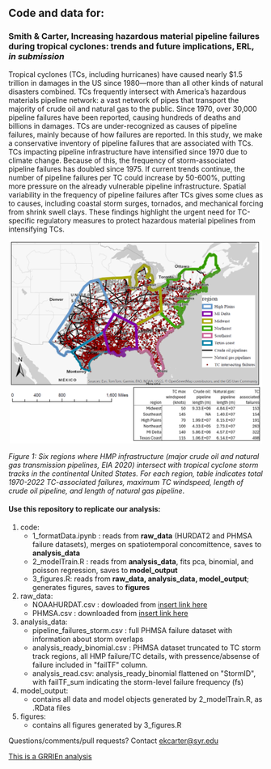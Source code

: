 ## Code and data for:
### Smith & Carter, **Increasing hazardous material pipeline failures during tropical cyclones: trends and future implications**, ERL, *in submission*
Tropical cyclones (TCs, including hurricanes) have caused nearly $1.5 trillion in damages in the US since 1980—more than all other kinds of natural disasters combined. TCs frequently intersect with America’s hazardous materials pipeline network: a vast network of pipes that transport the majority of crude oil and natural gas to the public. Since 1970, over 30,000 pipeline failures have been reported, causing hundreds of deaths and billions in damages. TCs are under-recognized as causes of pipeline failures, mainly because of how failures are reported. In this study, we make a conservative inventory of pipeline failures that are associated with TCs. TCs impacting pipeline infrastructure have intensified since 1970 due to climate change. Because of this, the frequency of storm-associated pipeline failures has doubled since 1975. If current trends continue, the number of pipeline failures per TC could increase by 50-600%, putting more pressure on the already vulnerable pipeline infrastructure. Spatial variability in the frequency of pipeline failures after TCs gives some clues as to causes, including coastal storm surges, tornados, and mechanical forcing from shrink swell clays. These findings highlight the urgent need for TC-specific regulatory measures to protect hazardous material pipelines from intensifying TCs.

<p align="center">
<img src="https://github.com/LizCarter492/TCPipeline/blob/main/figures/Figure1.png" width="500" >
</p>
<em>Figure 1: Six regions where HMP infrastructure (major crude oil and natural gas transmission pipelines, EIA 2020) intersect with tropical cyclone storm tracks in the continental United States. For each region, table indicates total 1970-2022 TC-associated failures, maximum TC windspeed, length of crude oil pipeline, and length of natural gas pipeline</em>.


#### Use this repository to replicate our analysis:

1. code:
    * 1_formatData.ipynb : reads from **raw_data** (HURDAT2 and PHMSA failure datasets), merges on spatiotemporal concomittence, saves to **analysis_data** 
    * 2_modelTrain.R : reads from **analysis_data**, fits pca, binomial, and poisson regression, saves to **model_output**
    * 3_figures.R: reads from  **raw_data, analysis_data, model_output**; generates figures, saves to **figures**  
3. raw_data:
    * NOAAHURDAT.csv : dowloaded from [insert link here]()
    * PHMSA.csv : downloaded from [insert link here]()
5. analysis_data:
    * pipeline_failures_storm.csv : full PHMSA failure dataset with information about storm overlaps
    * analysis_ready_binomial.csv : PHMSA dataset truncated to TC storm track regions, all HMP failure/TC details, with pressence/absense of failure included in "failTF" column.
    * analysis_read.csv: analysis_ready_binomial flattened on "StormID", with failTF_sum indicating the storm-level failure frequency (fs) 
7. model_output:
    * contains all data and model objects generated by 2_modelTrain.R, as .RData files
9. figures:
    * contains all figures generated by 3_figures.R

Questions/comments/pull requests? Contact ekcarter@syr.edu

   [This is a GRRIEn analysis](https://journals.ametsoc.org/view/journals/aies/2/2/AIES-D-22-0065.1.xml) 


